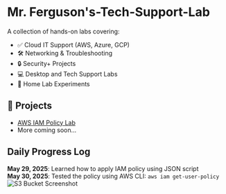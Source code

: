 # Mr. Ferguson's-Tech-Support-Lab

A collection of hands-on labs covering:

- ✅ Cloud IT Support (AWS, Azure, GCP)
- 🛠 Networking & Troubleshooting
- 🔒 Security+ Projects
- 💻 Desktop and Tech Support Labs
- 🧪 Home Lab Experiments

## 🔗 Projects

- [AWS IAM Policy Lab](./aws-iam-policy-lab)
- More coming soon...

## Daily Progress Log
**May 29, 2025**: Learned how to apply IAM policy using JSON script  
**May 30, 2025**: Tested the policy using AWS CLI: `aws iam get-user-policy`
![S3 Bucket Screenshot](s3_bucket_created.png)

